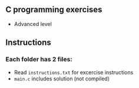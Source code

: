 ## C programming exercises
- Advanced level

## Instructions

### Each folder has 2 files:
- Read `instructions.txt` for excercise instructions
- `main.c` includes solution (not compiled)

